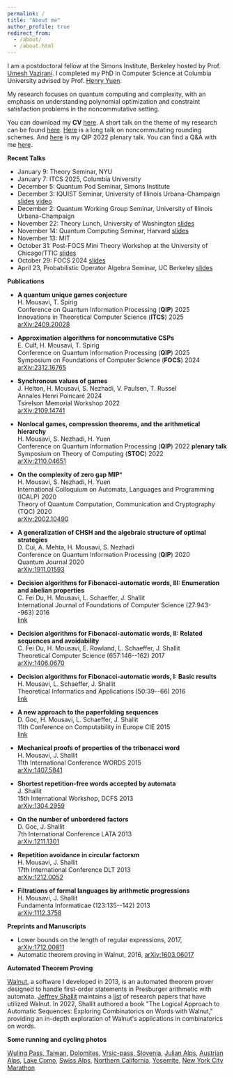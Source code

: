 ```yaml
---
permalink: /
title: "About me"
author_profile: true
redirect_from: 
  - /about/
  - /about.html
---
```


I am a postdoctoral fellow at the Simons Institute, Berkeley hosted by Prof. [Umesh Vazirani](https://people.eecs.berkeley.edu/~vazirani/). I completed my PhD in Computer Science at Columbia University advised by Prof. [Henry Yuen](https://www.henryyuen.net/). 

My research focuses on quantum computing and complexity, with an emphasis on understanding polynomial optimization and constraint satisfaction problems in the noncommutative setting. 

You can download my **CV** [here](/files/cv.pdf). A short talk on the theme of my research can be found [here](https://www.youtube.com/watch?v=oqQfQ4smdZk&t=1s). [Here](https://youtu.be/gq1nBX5cf8k?si=Na60avRLSyqtg2wK) is a long talk on noncommutating rounding schemes. And [here](https://youtu.be/lrxM_SkQIuE?si=k9umDLuTtBWpb_Gi) is my QIP 2022 plenary talk. You can find a Q&A with me [here](https://quantum.columbia.edu/news/quantum-qa-phd-student-hamoon-mousavi).

**Recent Talks**
+ January 9: Theory Seminar, NYU
+ January 7: ITCS 2025, Columbia University
+ December 5: Quantum Pod Seminar, Simons Institute 
+ December 3: IQUIST Seminar, University of Illinois Urbana-Champaign [slides](/files/UIUC.pdf) [video](https://www.youtube.com/watch?v=Sx4QT3y44w8)
+ December 2: Quantum Working Group Seminar, University of Illinois Urbana-Champaign
+ November 22: Theory Lunch, University of Washington [slides](/files/UW.pdf)
+ November 14: Quantum Computing Seminar, Harvard [slides](/files/Harvard.pdf)
+ November 13: MIT
+ October 31: Post-FOCS Mini Theory Workshop at the University of Chicago/TTIC [slides](/files/UChicago.pdf)
+ October 29: FOCS 2024 [slides](/files/FOCS.pdf)
+ April 23, Probabilistic Operator Algebra Seminar, UC Berkeley [slides](/files/freeprob.pdf)
  
**Publications**
+ **A quantum unique games conjecture**<br>
H. Mousavi, T. Spirig<br>
Conference on Quantum Information Processing (**QIP**) 2025<br>
Innovations in Theoretical Computer Science (**ITCS**) 2025<br>
[arXiv:2409.20028](https://doi.org/10.48550/arXiv.2409.20028)  

+ **Approximation algorithms for noncommutative CSPs**<br>
E. Culf, H. Mousavi, T. Spirig<br>
Conference on Quantum Information Processing (**QIP**) 2025<br>
Symposium on Foundations of Computer Science (**FOCS**) 2024<br>
[arXiv:2312.16765](https://doi.org/10.48550/arXiv.2312.16765)
  
+ **Synchronous values of games**<br>
J. Helton, H. Mousavi, S. Nezhadi, V. Paulsen, T. Russel<br>
Annales Henri Poincaré 2024<br>
Tsirelson Memorial Workshop 2022<br>
[arXiv:2109.14741](https://doi.org/10.48550/arXiv.2109.14741)

+ **Nonlocal games, compression theorems, and the arithmetical hierarchy**<br>
H. Mousavi, S. Nezhadi, H. Yuen<br>
Conference on Quantum Information Processing (**QIP**) 2022 **plenary talk**<br>
Symposium on Theory of Computing (**STOC**) 2022<br>
[arXiv:2110.04651](https://doi.org/10.48550/arXiv.2110.04651)

+ **On the complexity of zero gap MIP***<br>
H. Mousavi, S. Nezhadi, H. Yuen<br>
International Colloquium on Automata, Languages and Programming (ICALP) 2020<br>
Theory of Quantum Computation, Communication and Cryptography (TQC) 2020<br>
[arXiv:2002.10490](https://doi.org/10.48550/arXiv.2002.10490)

+ **A generalization of CHSH and the algebraic structure of optimal strategies**<br>
D. Cui, A. Mehta, H. Mousavi, S. Nezhadi<br>
Conference on Quantum Information Processing (**QIP**) 2020<br>
Quantum Journal 2020<br>
[arXiv:1911.01593](https://doi.org/10.48550/arXiv.1911.01593)

+ **Decision algorithms for Fibonacci-automatic words, III: Enumeration and abelian properties**<br>
C. Fei Du, H. Mousavi, L. Schaeffer, J. Shallit<br>
International Journal of Foundations of Computer Science (27:943--963) 2016<br>
[link](https://doi.org/10.1142/S0129054116500386)

+ **Decision algorithms for Fibonacci-automatic words, II: Related sequences and avoidability**<br>
C. Fei Du, H. Mousavi, E. Rowland, L. Schaeffer, J. Shallit<br>
Theoretical Computer Science (657:146--162) 2017<br>
[arXiv:1406.0670](https://doi.org/10.48550/arXiv.1406.0670)

+ **Decision algorithms for Fibonacci-automatic words, I: Basic results**<br>
H. Mousavi, L. Schaeffer, J. Shallit<br>
Theoretical Informatics and Applications (50:39--66) 2016<br>
[link](https://doi.org/10.1007/978-3-319-20028-6_4)

+ **A new approach to the paperfolding sequences**<br>
D. Goc, H. Mousavi, L. Schaeffer, J. Shallit<br>
11th Conference on Computability in Europe CIE 2015<br>
[link](https://link.springer.com/chapter/10.1007/978-3-319-20028-6_4)

+ **Mechanical proofs of properties of the tribonacci word**<br>
H. Mousavi, J. Shallit<br>
11th International Conference WORDS 2015<br>
[arXiv:1407.5841](https://doi.org/10.48550/arXiv.1407.5841)

+ **Shortest repetition-free words accepted by automata**<br>
J. Shallit<br>
15th International Workshop, DCFS 2013<br>
[arXiv:1304.2959](https://arxiv.org/abs/1304.2959)

+ **On the number of unbordered factors**<br>
D. Goc, J. Shallit<br>
7th International Conference LATA 2013<br>
[arXiv:1211.1301](https://doi.org/10.48550/arXiv.1304.2959)

+ **Repetition avoidance in circular factorsm**<br>
H. Mousavi, J. Shallit<br>
17th International Conference DLT 2013<br>
[arXiv:1212.0052](https://doi.org/10.48550/arXiv.1212.0052)

+ **Filtrations of formal languages by arithmetic progressions**<br>
H. Mousavi, J. Shallit<br>
Fundamenta Informaticae (123:135--142) 2013<br>
[arXiv:1112.3758](https://doi.org/10.48550/arXiv.1112.3758)

**Preprints and Manuscripts**
+ Lower bounds on the length of regular expressions, 2017, [arXiv:1712.00811](https://doi.org/10.48550/arXiv.1712.00811)
+ Automatic theorem proving in Walnut, 2016, [arXiv:1603.06017](https://doi.org/10.48550/arXiv.1603.06017)

**Automated Theorem Proving**

[Walnut](https://doi.org/10.48550/arXiv.1603.06017), a software I developed in 2013, is an automated theorem prover designed to handle first-order statements in Presburger arithmetic with automata. [Jeffrey Shallit](https://cs.uwaterloo.ca/~shallit) maintains a [list](https://cs.uwaterloo.ca/~shallit/walnut.html) of research papers that have utilized Walnut. In 2022, Shallit authored a book "The Logical Approach to Automatic Sequences: Exploring Combinatorics on Words with Walnut," providing an in-depth exploration of Walnut's applications in combinatorics on words. 

**Some running and cycling photos**

[Wuling Pass, Taiwan](/files/pics/wuling),
[Dolomites](/files/pics/dolomites),
[Vrsic-pass, Slovenia](/files/pics/vrsic-pass),
[Julian Alps](/files/pics/julian-alps),
[Austrian Alps](/files/pics/austrian-alps),
[Lake Como](/files/pics/como),
[Swiss Alps](/files/pics/swiss-alps),
[Northern California](/files/pics/norcal),
[Yosemite](/files/pics/yosemite),
[New York City Marathon](/files/pics/nyc-marathon)







<!--The recent advancements in machine learning present exciting opportunities to rethink automated theorem proving. -->



  



